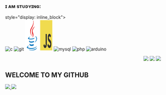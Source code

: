 ### ɪ ᴀᴍ sᴛᴜᴅʏɪɴɢ: 
  style="display: inline_block"><br>
  <img src="https://cdn.jsdelivr.net/gh/devicons/devicon/icons/c/c-plain.svg" alt="c" width="40" height="100"/>
  <img src="https://www.vectorlogo.zone/logos/git-scm/git-scm-icon.svg" alt="git" width="40" height="100"/>
  <img src="https://raw.githubusercontent.com/devicons/devicon/master/icons/java/java-original.svg" alt="java" width="45" height="100"/>
  <img src="https://raw.githubusercontent.com/devicons/devicon/master/icons/javascript/javascript-original.svg" alt="javascript" width="40" height="100"/>
  <img src="https://cdn.jsdelivr.net/gh/devicons/devicon/icons/mysql/mysql-original.svg" alt="mysql" width="40" height="100"/>
  <img src="https://cdn.jsdelivr.net/gh/devicons/devicon/icons/php/php-plain.svg" alt="php" width="45" height="100"/>
  <img src="https://cdn.jsdelivr.net/gh/devicons/devicon/icons/arduino/arduino-original.svg" alt="arduino" width="40" height="100"/>


  <p align="right">
  <a href="https://www.instagram.com/arudaguer/" target="_blank"><img src="https://img.shields.io/badge/-Instagram-%23E4405F?style=for-the-badge&logo=instagram&logoColor=white" target="_blank"></a>
  <a href="https://discordapp.com/users/781513965146341387" target="_blank"><img src="https://img.shields.io/badge/Discord-7289DA?style=for-the-badge&logo=discord&logoColor=white" target="_blank"></a> 
  <a href = "mailto: laura.daguerds@gmail.com"><img src="https://img.shields.io/badge/-Gmail-%23333?style=for-the-badge&logo=gmail&logoColor=white" target="_blank"></a>


## WELCOME TO MY GITHUB


<div>
<a href="https://github.com/AruDaguer">
<img height="180em" src="https://github-readme-stats.vercel.app/api/top-langs/?username=AruDaguer&layout=compact&langs_count=7&theme=dracula"/>
<img height="180em" src="https://github-readme-stats.vercel.app/api?username=AruDaguer&show_icons=true&theme=dracula&include_all_commits=true&count_private=true"/>
</div>

